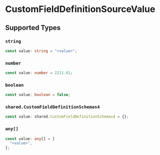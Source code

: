 # CustomFieldDefinitionSourceValue


## Supported Types

### `string`

```typescript
const value: string = "<value>";
```

### `number`

```typescript
const value: number = 2211.61;
```

### `boolean`

```typescript
const value: boolean = false;
```

### `shared.CustomFieldDefinitionSchemas4`

```typescript
const value: shared.CustomFieldDefinitionSchemas4 = {};
```

### `any[]`

```typescript
const value: any[] = [
  "<value>",
];
```

